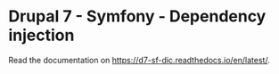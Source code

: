 # Drupal 7 - Symfony - Dependency injection

Read the documentation on https://d7-sf-dic.readthedocs.io/en/latest/.